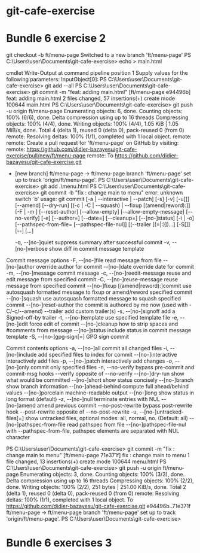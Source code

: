 # git-cafe-exercise



# Bundle 6 exercise 2 

git checkout -b ft/menu-page
Switched to a new branch 'ft/menu-page'
PS C:\Users\user\Documents\git-cafe-exercise> echo > main.html

cmdlet Write-Output at command pipeline position 1
Supply values for the following parameters:
InputObject[0]:
PS C:\Users\user\Documents\git-cafe-exercise> git add --all
PS C:\Users\user\Documents\git-cafe-exercise> git commit -m "feat: adding main.html"
[ft/menu-page e94496b] feat: adding main.html
 2 files changed, 57 insertions(+)
 create mode 100644 main.html
PS C:\Users\user\Documents\git-cafe-exercise> git push -u origin ft/menu-page
Enumerating objects: 6, done.
Counting objects: 100% (6/6), done.
Delta compression using up to 16 threads
Compressing objects: 100% (4/4), done.
Writing objects: 100% (4/4), 1.05 KiB | 1.05 MiB/s, done.
Total 4 (delta 1), reused 0 (delta 0), pack-reused 0 (from 0)
remote: Resolving deltas: 100% (1/1), completed with 1 local object.
remote:
remote: Create a pull request for 'ft/menu-page' on GitHub by visiting:
remote:      https://github.com/didier-bazayesu/git-cafe-exercise/pull/new/ft/menu-page
remote:
To https://github.com/didier-bazayesu/git-cafe-exercise.git
 * [new branch]      ft/menu-page -> ft/menu-page
branch 'ft/menu-page' set up to track 'origin/ft/menu-page'.
PS C:\Users\user\Documents\git-cafe-exercise> git add .\menu.html
PS C:\Users\user\Documents\git-cafe-exercise> git commit -b "fix : change main to menu"
error: unknown switch `b'
usage: git commit [-a | --interactive | --patch] [-s] [-v] [-u[<mode>]] [--amend]
                  [--dry-run] [(-c | -C | --squash) <commit> | --fixup [(amend|reword):]<commit>]
                  [-F <file> | -m <msg>] [--reset-author] [--allow-empty]
                  [--allow-empty-message] [--no-verify] [-e] [--author=<author>]
                  [--date=<date>] [--cleanup=<mode>] [--[no-]status]
                  [-i | -o] [--pathspec-from-file=<file> [--pathspec-file-nul]]
                  [(--trailer <token>[(=|:)<value>])...] [-S[<keyid>]]
                  [--] [<pathspec>...]

    -q, --[no-]quiet      suppress summary after successful commit
    -v, --[no-]verbose    show diff in commit message template

Commit message options
    -F, --[no-]file <file>
                          read message from file
    --[no-]author <author>
                          override author for commit
    --[no-]date <date>    override date for commit
    -m, --[no-]message <message>
                          commit message
    -c, --[no-]reedit-message <commit>
                          reuse and edit message from specified commit
    -C, --[no-]reuse-message <commit>
                          reuse message from specified commit
    --[no-]fixup [(amend|reword):]commit
                          use autosquash formatted message to fixup or amend/reword specified commit
    --[no-]squash <commit>
                          use autosquash formatted message to squash specified commit
    --[no-]reset-author   the commit is authored by me now (used with -C/-c/--amend)
    --trailer <trailer>   add custom trailer(s)
    -s, --[no-]signoff    add a Signed-off-by trailer
    -t, --[no-]template <file>
                          use specified template file
    -e, --[no-]edit       force edit of commit
    --[no-]cleanup <mode> how to strip spaces and #comments from message
    --[no-]status         include status in commit message template
    -S, --[no-]gpg-sign[=<key-id>]
                          GPG sign commit

Commit contents options
    -a, --[no-]all        commit all changed files
    -i, --[no-]include    add specified files to index for commit
    --[no-]interactive    interactively add files
    -p, --[no-]patch      interactively add changes
    -o, --[no-]only       commit only specified files
    -n, --no-verify       bypass pre-commit and commit-msg hooks
    --verify              opposite of --no-verify
    --[no-]dry-run        show what would be committed
    --[no-]short          show status concisely
    --[no-]branch         show branch information
    --[no-]ahead-behind   compute full ahead/behind values
    --[no-]porcelain      machine-readable output
    --[no-]long           show status in long format (default)
    -z, --[no-]null       terminate entries with NUL
    --[no-]amend          amend previous commit
    --no-post-rewrite     bypass post-rewrite hook
    --post-rewrite        opposite of --no-post-rewrite
    -u, --[no-]untracked-files[=<mode>]
                          show untracked files, optional modes: all, normal, no. (Default: all)
    --[no-]pathspec-from-file <file>
                          read pathspec from file
    --[no-]pathspec-file-nul
                          with --pathspec-from-file, pathspec elements are separated with NUL character

PS C:\Users\user\Documents\git-cafe-exercise> git commit -m "fix : change main to menu"
[ft/menu-page 71e371f] fix : change main to menu
 1 file changed, 13 insertions(+)
 create mode 100644 menu.html
PS C:\Users\user\Documents\git-cafe-exercise> git push -u origin ft/menu-page
Enumerating objects: 3, done.
Counting objects: 100% (3/3), done.
Delta compression using up to 16 threads
Compressing objects: 100% (2/2), done.
Writing objects: 100% (2/2), 251 bytes | 251.00 KiB/s, done.
Total 2 (delta 1), reused 0 (delta 0), pack-reused 0 (from 0)
remote: Resolving deltas: 100% (1/1), completed with 1 local object.
To https://github.com/didier-bazayesu/git-cafe-exercise.git
   e94496b..71e371f  ft/menu-page -> ft/menu-page
branch 'ft/menu-page' set up to track 'origin/ft/menu-page'.
PS C:\Users\user\Documents\git-cafe-exercise> 

# Bundle 6 exercises 3

